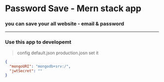 # Password Save - Mern stack app

### you can save your all website - email & password

----

###  Use this app to developemt

> config default.json production.josn set it
```json
{
  "mongoURI": "mongodb+srv:/",
  "jwtSecret": ""
}
``` 
